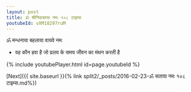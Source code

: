 ```yaml
---
layout: post
title: ॐ श्रीनिवासाया नमः १०८ टाइम्स
youtubeId: vXM18297ruM
---
```

 
 
 ॐ मन्धनाया बहलाया वायवे नमः  
 
 -  वह कौन हवा है जो प्रलय के समय जीवन का मंथन करती है 
 
  
 
  
 
 
 
 
 
 


{% include youtubePlayer.html id=page.youtubeId %}
 
[Next]({{ site.baseurl }}{% link  split2/_posts/2016-02-23-ॐ सताया नमः १०८ टाइम्स.md%})
 
